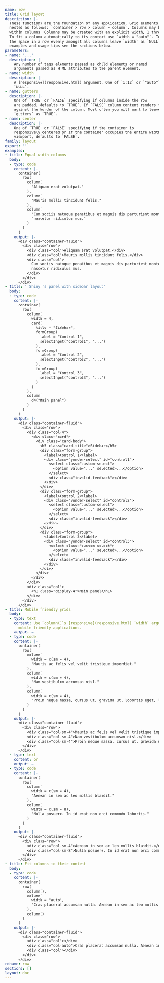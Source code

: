 ```yaml
---
name: row
title: Grid layout
description: |-
  These functions are the foundation of any application. Grid elements are
  nested as follows: `container > row > column ~ column`. Columns may be nested
  within columns. Columns may be created with an explicit width, 1 through 12.
  To fit a column automatically to its content use `width = "auto"`. To divide
  the space in a row evenly amongst all columns leave `width` as `NULL`. For
  examples and usage tips see the sections below.
parameters:
- name: '...'
  description: |-
    Any number of tags elements passed as child elements or named
    arguments passed as HTML attributes to the parent element.
- name: width
  description: |-
    A [responsive](responsive.html) argument. One of `1:12` or `"auto"`, defaults to
    `NULL`.
- name: gutters
  description: |-
    One of `TRUE` or `FALSE` specifying if columns inside the row
    are padded, defaults to `TRUE`. If `FALSE` column content renders flush
    against the border of the column. Most often you will want to leave this
    `gutters` as `TRUE`.
- name: center
  description: |-
    One of `TRUE` or `FALSE` specifying if the container is
    responsively centered or if the container occupies the entire width of the
    viewport, defaults to `FALSE`.
family: layout
export: ''
examples:
- title: Equal width columns
  body:
  - type: code
    content: |-
      container(
        row(
          column(
            "Aliquam erat volutpat."
          ),
          column(
            "Mauris mollis tincidunt felis."
          ),
          column(
            "Cum sociis natoque penatibus et magnis dis parturient montes,",
            "nascetur ridiculus mus."
          )
        )
      )
    output: |-
      <div class="container-fluid">
        <div class="row">
          <div class="col">Aliquam erat volutpat.</div>
          <div class="col">Mauris mollis tincidunt felis.</div>
          <div class="col">
            Cum sociis natoque penatibus et magnis dis parturient montes,
            nascetur ridiculus mus.
          </div>
        </div>
      </div>
- title: ' Shiny''s panel with sidebar layout'
  body:
  - type: code
    content: |-
      container(
        row(
          column(
            width = 4,
            card(
              title = "Sidebar",
              formGroup(
                label = "Control 1",
                selectInput("control1", "...")
              ),
              formGroup(
                label = "Control 2",
                selectInput("control2", "...")
              ),
              formGroup(
                label = "Control 3",
                selectInput("control3", "...")
              )
            )
          ),
          column(
            d4("Main panel")
          )
        )
      )
    output: |-
      <div class="container-fluid">
        <div class="row">
          <div class="col-4">
            <div class="card">
              <div class="card-body">
                <h5 class="card-title">Sidebar</h5>
                <div class="form-group">
                  <label>Control 1</label>
                  <div class="yonder-select" id="control1">
                    <select class="custom-select">
                      <option value="..." selected>...</option>
                    </select>
                    <div class="invalid-feedback"></div>
                  </div>
                </div>
                <div class="form-group">
                  <label>Control 2</label>
                  <div class="yonder-select" id="control2">
                    <select class="custom-select">
                      <option value="..." selected>...</option>
                    </select>
                    <div class="invalid-feedback"></div>
                  </div>
                </div>
                <div class="form-group">
                  <label>Control 3</label>
                  <div class="yonder-select" id="control3">
                    <select class="custom-select">
                      <option value="..." selected>...</option>
                    </select>
                    <div class="invalid-feedback"></div>
                  </div>
                </div>
              </div>
            </div>
          </div>
          <div class="col">
            <h1 class="display-4">Main panel</h1>
          </div>
        </div>
      </div>
- title: Mobile friendly grids
  body:
  - type: text
    content: Use `column()`s [responsive](responsive.html) `width` argument to make
      mobile friendly applications.
    output: ~
  - type: code
    content: |-
      container(
        row(
          column(
            width = c(sm = 4),
            "Mauris ac felis vel velit tristique imperdiet."
          ),
          column(
            width = c(sm = 4),
            "Nam vestibulum accumsan nisl."
          ),
          column(
            width = c(sm = 4),
            "Proin neque massa, cursus ut, gravida ut, lobortis eget, lacus."
          )
        )
      )
    output: |-
      <div class="container-fluid">
        <div class="row">
          <div class="col-sm-4">Mauris ac felis vel velit tristique imperdiet.</div>
          <div class="col-sm-4">Nam vestibulum accumsan nisl.</div>
          <div class="col-sm-4">Proin neque massa, cursus ut, gravida ut, lobortis eget, lacus.</div>
        </div>
      </div>
  - type: text
    content: or
    output: ~
  - type: code
    content: |-
      container(
        row(
          column(
            width = c(sm = 4),
            "Aenean in sem ac leo mollis blandit."
          ),
          column(
            width = c(sm = 8),
            "Nulla posuere. In id erat non orci commodo lobortis."
          )
        )
      )
    output: |-
      <div class="container-fluid">
        <div class="row">
          <div class="col-sm-4">Aenean in sem ac leo mollis blandit.</div>
          <div class="col-sm-8">Nulla posuere. In id erat non orci commodo lobortis.</div>
        </div>
      </div>
- title: Fit columns to their content
  body:
  - type: code
    content: |-
      container(
        row(
          column(),
          column(
            width = "auto",
            "Cras placerat accumsan nulla. Aenean in sem ac leo mollis blandit."
          ),
          column()
        )
      )
    output: |-
      <div class="container-fluid">
        <div class="row">
          <div class="col"></div>
          <div class="col-auto">Cras placerat accumsan nulla. Aenean in sem ac leo mollis blandit.</div>
          <div class="col"></div>
        </div>
      </div>
rdname: row
sections: []
layout: doc
---
```

